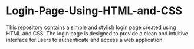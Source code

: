 # Login-Page-Using-HTML-and-CSS
This repository contains a simple and stylish login page created using HTML and CSS. The login page is designed to provide a clean and intuitive interface for users to authenticate and access a web application. 
